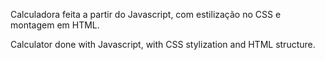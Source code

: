 Calculadora feita a partir do Javascript, com estilização no CSS e montagem em HTML.

Calculator done with Javascript, with CSS stylization and HTML structure.